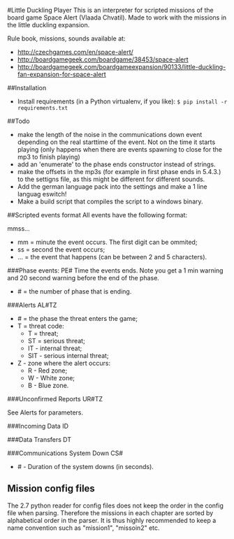 #Little Duckling Player
This is an interpreter for scripted missions of the board game Space Alert
(Vlaada Chvatil). Made to work with the missions in the little duckling
expansion.

Rule book, missions, sounds available at:

- http://czechgames.com/en/space-alert/
- http://boardgamegeek.com/boardgame/38453/space-alert
- http://boardgamegeek.com/boardgameexpansion/90133/little-duckling-fan-expansion-for-space-alert

##Installation

- Install requirements (in a Python virtualenv, if you like):
    `$ pip install -r requirements.txt`

##Todo


- make the length of the noise in the communications down event depending on
  the real starttime of the event. Not on the time it starts playing (only
  happens when there are events spawning to close for the mp3 to finish playing)
- add an 'enumerate' to the phase ends constructor instead of strings.
- make the offsets in the mp3s (for example in first phase ends in 5.4.3.) to
  the settigns file, as this might be different for different sounds.
- Add the german language pack into the settings and make a 1 line languag eswitch!
- Make a build script that compiles the script to a windows binary.

##Scripted events format
 All events have the following format:
 
 mmss...
 
 * mm = minute the event occurs. The first digit can be ommited;
 * ss = second the event occurs;
 * ... = the event that happens (can be between 2 and 5 characters).
 
 ###Phase events:
 PE#
 Time the events ends. Note you get a 1 min warning and 20 second warning before the end of the phase.
 
 * \# = the number of phase that is ending.
 
 
 ###Alerts
 AL#TZ
 
 * \# = the phase the threat enters the game;
 * T = threat code:
   * T = threat;
   * ST = serious threat;
   * IT - internal threat;
   * SIT - serious internal threat;
 * Z - zone where the alert occurs:
   * R - Red zone;
   * W - White zone;
   * B - Blue zone.
 
 ###Unconfirmed Reports 
 UR#TZ
 
 See Alerts for parameters.
 
 ###Incoming Data
 ID
 
 ###Data Transfers
 DT
 
 ###Communications System Down 
 CS#
 
 * \# - Duration of the system downs (in seconds).

## Mission config files

The 2.7 python reader for config files does not keep the order in the config
file when parsing. Therefore the missions in each chapter are sorted by
alphabetical order in the parser. It is thus highly recommended to keep a name
convention such as "mission1", "missoin2" etc.
